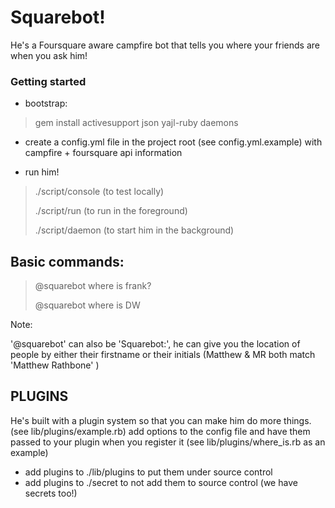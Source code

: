 Squarebot!
=====

He's a Foursquare aware campfire bot that tells you where your friends are when you ask him!

### Getting started

* bootstrap:

> gem install activesupport json yajl-ruby daemons

* create a config.yml file in the project root (see config.yml.example) with campfire + foursquare api information

* run him!
> ./script/console (to test locally)
>
> ./script/run (to run in the foreground)
>
> ./script/daemon (to start him in the background)

Basic commands:
----

> @squarebot where is frank?
>
> @squarebot where is DW

Note:

'@squarebot' can also be 'Squarebot:', he can give you the location of people by either their firstname or their initials (Matthew & MR both match 'Matthew Rathbone' )



PLUGINS
----
He's built with a plugin system so that you can make him do more things. (see lib/plugins/example.rb)
add options to the config file and have them passed to your plugin when you register it (see lib/plugins/where_is.rb as an example)
* add plugins to ./lib/plugins to put them under source control
* add plugins to ./secret to not add them to source control (we have secrets too!)